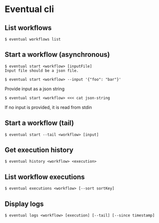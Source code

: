 # Eventual cli

## List workflows

```shell
$ eventual workflows list
```

## Start a workflow (asynchronous)

```shell
$ eventual start <workflow> [inputFile]
Input file should be a json file.
```

```shell
$ eventual start <workflow> --input '{"foo": "bar"}'
```

Provide input as a json string

```shell
$ eventual start <workflow> <<< cat json-string
```

If no input is provided, it is read from stdin

## Start a workflow (tail)

```shell
$ eventual start --tail <workflow> [input]
```

## Get execution history

```shell
$ eventual history <workflow> <execution>
```

## List workflow executions

```shell
$ eventual executions <workflow> [--sort sortKey]
```

## Display logs

```shell
$ eventual logs <workflow> [execution] [--tail] [--since timestamp]
```
